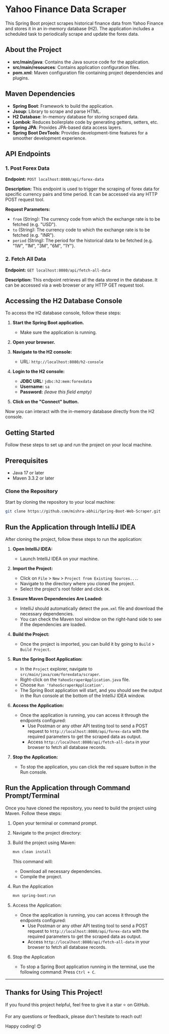 # Yahoo Finance Data Scraper

This Spring Boot project scrapes historical finance data from Yahoo Finance and stores it in an in-memory database (H2). The application includes a scheduled task to periodically scrape and update the forex data.

## About the Project

- **src/main/java**: Contains the Java source code for the application.
- **src/main/resources**: Contains application configuration files.
- **pom.xml**: Maven configuration file containing project dependencies and plugins.

## Maven Dependencies

- **Spring Boot**: Framework to build the application.
- **Jsoup**: Library to scrape and parse HTML.
- **H2 Database**: In-memory database for storing scraped data.
- **Lombok**: Reduces boilerplate code by generating getters, setters, etc.
- **Spring JPA**: Provides JPA-based data access layers.
- **Spring Boot DevTools**: Provides development-time features for a smoother development experience.

## API Endpoints

### 1. Post Forex Data

**Endpoint:** `POST localhost:8080/api/forex-data`

**Description:** This endpoint is used to trigger the scraping of forex data for specific currency pairs and time period. It can be accessed via any HTTP POST request tool.

**Request Parameters:**
- `from` (String): The currency code from which the exchange rate is to be fetched (e.g. "USD").
- `to` (String): The currency code to which the exchange rate is to be fetched (e.g. "INR").
- `period` (String): The period for the historical data to be fetched (e.g. "1W", "1M", "3M", "6M", "1Y"}.

### 2. Fetch All Data

**Endpoint:** `GET localhost:8080/api/fetch-all-data`

**Description:** This endpoint retrieves all the data stored in the database. It can be accessed via a web browser or any HTTP GET request tool.

## Accessing the H2 Database Console

To access the H2 database console, follow these steps:

1. **Start the Spring Boot application.**
   - Make sure the application is running.

2. **Open your browser.**

3. **Navigate to the H2 console:**
   - URL: `http://localhost:8080/h2-console`

4. **Login to the H2 console:**
   - **JDBC URL:** `jdbc:h2:mem:forexdata`
   - **Username:** `sa`
   - **Password:** *(leave this field empty)*

5. **Click on the "Connect" button.**

Now you can interact with the in-memory database directly from the H2 console.

## Getting Started

Follow these steps to set up and run the project on your local machine.

## Prerequisites

- Java 17 or later
- Maven 3.3.2 or later

### Clone the Repository

Start by cloning the repository to your local machine:

```bash
git clone https://github.com/mishra-abhii/Spring-Boot-Web-Scraper.git
```

## Run the Application through IntelliJ IDEA

After cloning the project, follow these steps to run the application:

1. **Open IntelliJ IDEA:**
   - Launch IntelliJ IDEA on your machine.

2. **Import the Project:**
   - Click on `File` > `New` > `Project from Existing Sources...`.
   - Navigate to the directory where you cloned the project.
   - Select the project's root folder and click `OK`.

3. **Ensure Maven Dependencies Are Loaded:**
   - IntelliJ should automatically detect the `pom.xml` file and download the necessary dependencies.
   - You can check the Maven tool window on the right-hand side to see if the dependencies are loaded.

4. **Build the Project:**
   - Once the project is imported, you can build it by going to `Build` > `Build Project`.

5. **Run the Spring Boot Application:**
   - In the `Project` explorer, navigate to `src/main/java/com/forexdata/scraper`.
   - Right-click on the `YahooScraperApplication.java` file.
   - Choose `Run 'YahooScraperApplication'`.
   - The Spring Boot application will start, and you should see the output in the Run console at the bottom of the IntelliJ IDEA window.

6. **Access the Application:**
   - Once the application is running, you can access it through the endpoints configured:
     - Use Postman or any other API testing tool to send a POST request to `http://localhost:8080/api/forex-data` 
       with the required parameters to get the scraped data as output.
     - Access `http://localhost:8080/api/fetch-all-data` in your browser to fetch all database records.

7. **Stop the Application:**
   - To stop the application, you can click the red square button in the Run console.

## Run the Application through Command Prompt/Terminal

Once you have cloned the repository, you need to build the project using Maven. Follow these steps:

1. Open your terminal or command prompt.
2. Navigate to the project directory:

3. Build the project using Maven:

    ```bash
    mvn clean install
    ```

    This command will:
    - Download all necessary dependencies.
    - Compile the project.

4. Run the Application

    ```bash
    mvn spring-boot:run
    ```

5. Access the Application:
   - Once the application is running, you can access it through the endpoints configured:
     - Use Postman or any other API testing tool to send a POST request to `http://localhost:8080/api/forex-data` 
       with the required parameters to get the scraped data as output.
     - Access `http://localhost:8080/api/fetch-all-data` in your browser to fetch all database records.    

5. Stop the Application
    - To stop a Spring Boot application running in the terminal, use the following command: Press `Ctrl + C`.
  
---

## Thanks for Using This Project!

If you found this project helpful, feel free to give it a star ⭐ on GitHub. 

For any questions or feedback, please don't hesitate to reach out!

Happy coding! 😊

